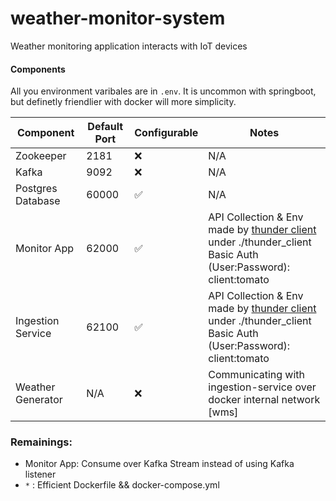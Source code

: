 # weather-monitor-system

Weather monitoring application interacts with IoT devices

#### Components

All you environment varibales are in `.env`. It is uncommon with springboot, but definetly friendlier with docker will more simplicity.

| Component         | Default Port | Configurable | Notes                                                                                                                                                               |
| ----------------- | ------------ | ------------ | ------------------------------------------------------------------------------------------------------------------------------------------------------------------- |
| Zookeeper         | 2181         | ❌           | N/A                                                                                                                                                                 |
| Kafka             | 9092         | ❌           | N/A                                                                                                                                                                 |
| Postgres Database | 60000        | ✅           | N/A                                                                                                                                                                 |
| Monitor App       | 62000        | ✅           | API Collection & Env made by [thunder client](https://www.thunderclient.com/ "thunder client") under ./thunder_client <br>Basic Auth (User:Password): client:tomato |
| Ingestion Service | 62100        | ✅           | API Collection & Env made by [thunder client](https://www.thunderclient.com/ "thunder client") under ./thunder_client <br>Basic Auth (User:Password): client:tomato |
| Weather Generator | N/A          | ❌           | Communicating with ingestion-service over docker internal network [wms]                                                                                             |

### Remainings:

- Monitor App: Consume over Kafka Stream instead of using Kafka listener
- `*` : Efficient Dockerfile && docker-compose.yml
